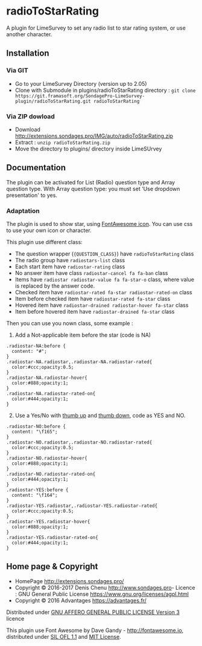 # radioToStarRating #

A plugin for LimeSurvey to set any radio list to star rating system, or use another character.

## Installation

### Via GIT
- Go to your LimeSurvey Directory (version up to 2.05)
- Clone with Submodule in plugins/radioToStarRating directory : `git clone https://git.framasoft.org/SondagePro-LimeSurvey-plugin/radioToStarRating.git radioToStarRating`

### Via ZIP dowload
- Download <http://extensions.sondages.pro/IMG/auto/radioToStarRating.zip>
- Extract : `unzip radioToStarRating.zip`
- Move the directory to plugins/ directory inside LimeSUrvey

## Documentation

The plugin can be activated for List (Radio) question type and Array question type. With Array question type: you must set 'Use dropdown presentation' to yes.

### Adaptation

The plugin is used to show star, using [FontAwesome icon](http://fontawesome.io/icons/). You can use css to use your own icon or character.

This plugin use different class:
- The question wrapper (`{QUESTION_CLASS}`) have `radioToStarRating` class
- The radio group have `radiostars-list` class
- Each start item have `radiostar-rating` class
- No answer item have class `radiostar-cancel fa fa-ban` class
- Items have `radiostar radiostar-value fa fa-star-o` class, where value is replaced by the answer code.
- Checked item have `radiostar-rated fa-star radiostar-rated-on` class
- Item before checked item have `radiostar-rated fa-star` class
- Hovered item have `radiostar-drained radiostar-hover fa-star` class
- Item before hovered item have `radiostar-drained fa-star` class

Then you can use you nown class, some example :

1. Add a Not-applicable item before the star (code is NA)
```
.radiostar-NA:before {
  content: "#";
}
.radiostar-NA.radiostar,.radiostar-NA.radiostar-rated{
  color:#ccc;opacity:0.5;
}
.radiostar-NA.radiostar-hover{
  color:#888;opacity:1;
}
.radiostar-NA.radiostar-rated-on{
  color:#444;opacity:1;
}
```
2. Use a Yes/No with [thumb up](http://fontawesome.io/icon/thumbs-up/) and [thumb down](http://fontawesome.io/icon/thumbs-down), code as YES and NO.
```
.radiostar-NO:before {
  content: "\f165";
}
.radiostar-NO.radiostar,.radiostar-NO.radiostar-rated{
  color:#ccc;opacity:0.5;
}
.radiostar-NO.radiostar-hover{
  color:#888;opacity:1;
}
.radiostar-NO.radiostar-rated-on{
  color:#444;opacity:1;
}
.radiostar-YES:before {
  content: "\f164";
}
.radiostar-YES.radiostar,.radiostar-YES.radiostar-rated{
  color:#ccc;opacity:0.5;
}
.radiostar-YES.radiostar-hover{
  color:#888;opacity:1;
}
.radiostar-YES.radiostar-rated-on{
  color:#444;opacity:1;
}
```

## Home page & Copyright
- HomePage <http://extensions.sondages.pro/>
- Copyright © 2016-2017 Denis Chenu <http://www.sondages.pro>- Licence : GNU General Public License <https://www.gnu.org/licenses/agpl.html>
- Copyright © 2016 Advantages <https://advantages.fr/>

Distributed under [GNU AFFERO GENERAL PUBLIC LICENSE Version 3](http://www.gnu.org/licenses/agpl.txt) licence

This plugin use Font Awesome by Dave Gandy - <http://fontawesome.io>, distributed under [SIL OFL 1.1](http://scripts.sil.org/OFL) and [MIT License](http://opensource.org/licenses/mit-license.html).
